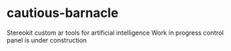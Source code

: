 # cautious-barnacle
Stereokit custom ar tools for artificial intelligence
Work in progress control panel is under construction
